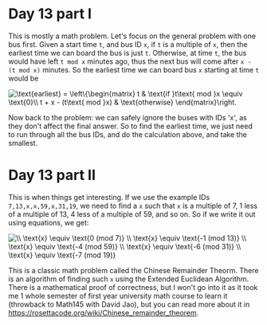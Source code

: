 # Day 13 part I
This is mostly a math problem. Let's focus on the general problem with one bus first. Given a start time `t`, and bus ID `x`, if `t` is a multiple of `x`, then the earliest time we can board the bus is just `t`. Otherwise, at time `t`, the bus would have left `t mod x` minutes ago, thus the next bus will come after `x - (t mod x)` minutes. So the earliest time we can board bus `x` starting at time `t` would be 

<img src="https://latex.codecogs.com/svg.latex?\text{earliest}&space;=&space;\left\{\begin{matrix}&space;t&space;&&space;\text{if&space;}t\text{&space;mod&space;}x&space;\equiv&space;\text{0}\\&space;t&space;&plus;&space;x&space;-&space;(t\text{&space;mod&space;}x)&space;&&space;\text{otherwise}&space;\end{matrix}\right." title="\text{earliest} = \left\{\begin{matrix} t & \text{if }t\text{ mod }x \equiv \text{0}\\ t + x - (t\text{ mod }x) & \text{otherwise} \end{matrix}\right." />

Now back to the problem: we can safely ignore the buses with IDs 'x', as they don't affect the final answer. So to find the earliest time, we just need to run through all the bus IDs, and do the calculation above, and take the smallest. 

# Day 13 part II
This is when things get interesting. If we use the example IDs `7,13,x,x,59,x,31,19`, we need to find a `x` such that `x` is a multiple of 7, 1 less of a multiple of 13, 4 less of a multiple of 59, and so on. So if we write it out using equations, we get:

<img src="https://latex.codecogs.com/svg.latex?\\&space;\text{x}&space;\equiv&space;\text{0&space;(mod&space;7)}&space;\\&space;\text{x}&space;\equiv&space;\text{-1&space;(mod&space;13)}&space;\\&space;\text{x}&space;\equiv&space;\text{-4&space;(mod&space;59)}&space;\\&space;\text{x}&space;\equiv&space;\text{-6&space;(mod&space;31)}&space;\\&space;\text{x}&space;\equiv&space;\text{-7&space;(mod&space;19)}" title="\\ \text{x} \equiv \text{0 (mod 7)} \\ \text{x} \equiv \text{-1 (mod 13)} \\ \text{x} \equiv \text{-4 (mod 59)} \\ \text{x} \equiv \text{-6 (mod 31)} \\ \text{x} \equiv \text{-7 (mod 19)}" />

This is a classic math problem called the Chinese Remainder Theorm. There is an algorithm of finding such `x` using the Extended Euclidean Algorithm. There is a mathematical proof of correctness, but I won't go into it as it took me 1 whole semester of first year university math course to learn it (throwback to Math145 with David Jao), but you can read more about it in https://rosettacode.org/wiki/Chinese_remainder_theorem. 
